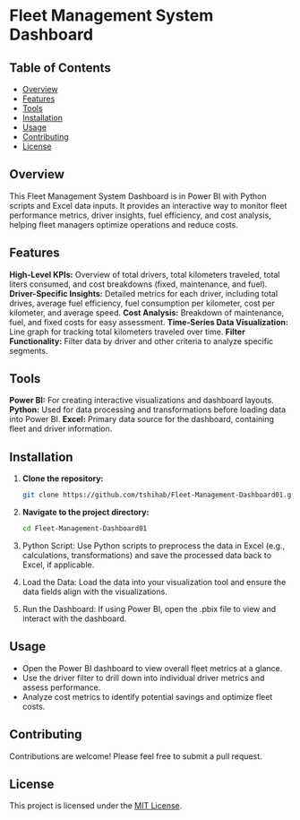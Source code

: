 # Fleet Management System Dashboard

## Table of Contents

- [Overview](#overview)
- [Features](#features)
- [Tools](#tools)
- [Installation](#installation)
- [Usage](#usage)
- [Contributing](#contributing)
- [License](#license)


## Overview

This Fleet Management System Dashboard is in Power BI with Python scripts and Excel data inputs. It provides an interactive way to monitor fleet performance metrics, driver insights, fuel efficiency, and cost analysis, helping fleet managers optimize operations and reduce costs.


## Features

**High-Level KPIs:** Overview of total drivers, total kilometers traveled, total liters consumed, and cost breakdowns (fixed, maintenance, and fuel).
**Driver-Specific Insights:** Detailed metrics for each driver, including total drives, average fuel efficiency, fuel consumption per kilometer, cost per kilometer, and average speed.
**Cost Analysis:** Breakdown of maintenance, fuel, and fixed costs for easy assessment.
**Time-Series Data Visualization:** Line graph for tracking total kilometers traveled over time.
**Filter Functionality:** Filter data by driver and other criteria to analyze specific segments.


## Tools

**Power BI:** For creating interactive visualizations and dashboard layouts.
**Python:** Used for data processing and transformations before loading data into Power BI.
**Excel:** Primary data source for the dashboard, containing fleet and driver information.


## Installation

1. **Clone the repository:**

    ```bash
    git clone https://github.com/tshihab/Fleet-Management-Dashboard01.git
    ```

2. **Navigate to the project directory:**

    ```bash
    cd Fleet-Management-Dashboard01
    ```
    
3. Python Script: Use Python scripts to preprocess the data in Excel (e.g., calculations, transformations) and save the processed data back to Excel, if applicable.
4. Load the Data: Load the data into your visualization tool and ensure the data fields align with the visualizations.
5. Run the Dashboard: If using Power BI, open the .pbix file to view and interact with the dashboard.

## Usage

- Open the Power BI dashboard to view overall fleet metrics at a glance.
- Use the driver filter to drill down into individual driver metrics and assess performance.
- Analyze cost metrics to identify potential savings and optimize fleet costs.


## Contributing

Contributions are welcome! Please feel free to submit a pull request.


## License

This project is licensed under the [MIT License](LICENSE).
